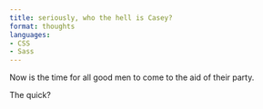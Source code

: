 ```yaml
---
title: seriously, who the hell is Casey?
format: thoughts
languages:
- CSS
- Sass
---
```

Now is the time for all good men to come to the aid of their party.

The quick?
